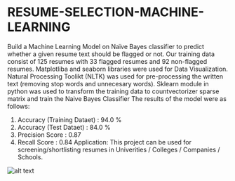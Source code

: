 # RESUME-SELECTION-MACHINE-LEARNING
Build a Machine Learning Model on Naïve Bayes classifier  to predict whether a given resume text should be flagged or not. Our training data consist of 125 resumes with 33 flagged resumes and 92 non-flagged resumes. Matplotliba and seaborn libraries were used for Data Visualization. Natural Processing Toolikt (NLTK) was used for pre-processing the written text (removing stop words and unnecesary words). Sklearn module in python was used to transform the training data to countvectorizer sparse matrix and train the Naive Bayes Classifier
The results of the model were as follows:
1) Accuracy (Training Dataet) : 94.0 %
2) Accuracy (Test Dataet) : 84.0 %
3) Precision Score : 0.87
4) Recall Score : 0.84
Application: This project can be used for screening/shortlisting resumes in  Univerities / Colleges / Companies / Schools.

![alt text](https://fitsmallbusiness.com/wp-content/uploads/2020/08/FeatureImage_Resume_Screening.jpg)
